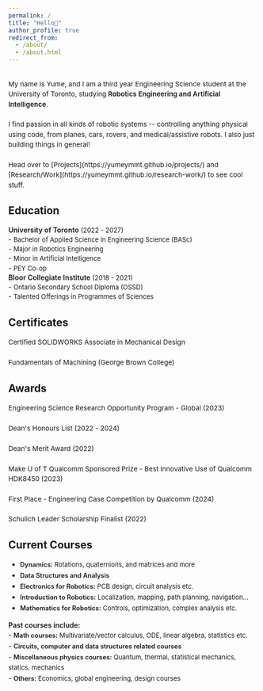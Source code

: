 ```yaml
---
permalink: /
title: "Hello👋"
author_profile: true
redirect_from: 
  - /about/
  - /about.html
---
```

<br>
<span style="line-height: 1.5; font-size: 0.97em">
  My name is Yume, and I am a third year Engineering Science student at the University of Toronto, studying <span style="font-weight: 570;">Robotics Engineering and Artificial Intelligence</span>. <br>
  <br>
  I find passion in all kinds of robotic systems -- controlling anything physical using code, from planes, cars, rovers, and medical/assistive robots. I also just building things in general!<br>
  <br>
  Head over to [Projects](https://yumeymmt.github.io/projects/) and [Research/Work](https://yumeymmt.github.io/research-work/) to see cool stuff.
</span>

<br>

Education
------
<div style="margin-bottom: 2px;">
  <span style="font-weight: 600;">University of Toronto</span><span style="font-size: 0.93em;"> (2022 - 2027)</span>
</div>
- <span style="font-size: 0.92em; line-height:1.5;">Bachelor of Applied Science in Engineering Science (BASc)</span><br>
- <span style="font-size: 0.92em; line-height:1.5;">Major in Robotics Engineering</span><br>
- <span style="font-size: 0.92em; line-height:1.5;">Minor in Artificial Intelligence</span><br>
- <span style="font-size: 0.92em; line-height:1.5; margin-bottom: 10px;">PEY Co-op</span>

<div style="margin-bottom: 2px;">
  <span style="font-weight: 600;">Bloor Collegiate Institute</span><span style="font-size: 0.93em;"> (2018 - 2021)</span>
</div>
- <span style="font-size: 0.92em; line-height:1.5;">Ontario Secondary School Diploma (OSSD)</span><br>
- <span style="font-size: 0.92em; line-height:1.5;">Talented Offerings in Programmes of Sciences</span><br>

<div style="margin-bottom: 5px;"></div>

Certificates
------
<span style="line-height: 1.5; font-size: 0.97em">
  Certified SOLIDWORKS Associate in Mechanical Design<br> 
  <br>
  Fundamentals of Machining (George Brown College)<br>
</span>

<div style="margin-bottom: 5px;"></div>

Awards
------
<span style="line-height: 1.5; font-size: 0.97em">
  Engineering Science Research Opportunity Program - Global (2023)<br> 
  <br>
  Dean's Honours List (2022 - 2024)<br>
  <br>
  Dean's Merit Award (2022)<br>
  <br>
  Make U of T Qualcomm Sponsored Prize - Best Innovative Use of Qualcomm HDK8450 (2023)<br>
  <br>
  First Place - Engineering Case Competition by Qualcomm (2024)<br>
  <br>
  Schulich Leader Scholarship Finalist (2022)
</span>

<div style="margin-bottom: 5px;"></div>

Current Courses
------
- <span style="font-size: 0.92em; line-height:1.7;"><span style="font-weight: 620;">Dynamics:</span> Rotations, quaternions, and matrices and more</span><br>
- <span style="font-size: 0.92em; line-height:1.7;"><span style="font-weight: 620;">Data Structures and Analysis</span></span><br>
- <span style="font-size: 0.92em; line-height:1.7;"><span style="font-weight: 620;">Electronics for Robotics:</span> PCB design, circuit analysis etc.</span><br>
- <span style="font-size: 0.92em; line-height:1.7;"><span style="font-weight: 620;">Introduction to Robotics:</span> Localization, mapping, path planning, navigation...</span><br>
- <span style="font-size: 0.92em; line-height:1.7;"><span style="font-weight: 620;">Mathematics for Robotics:</span> Controls, optimization, complex analysis etc.</span>


<div style="margin-bottom: 2px;">
  <span style="font-weight: 645;">Past courses include:</span><span style="font-size: 0.93em;"></span>
</div>
- <span style="font-size: 0.92em; line-height:1.7;"><span style="font-weight: 620;">Math courses:</span> Multivariate/vector calculus, ODE, linear algebra, statistics etc.</span><br>
- <span style="font-size: 0.92em; line-height:1.7;"><span style="font-weight: 620;">Circuits, computer and data structures related courses</span></span> <br>
- <span style="font-size: 0.92em; line-height:1.7;"><span style="font-weight: 620;">Miscellaneous physics courses:</span>  Quantum, thermal, statistical mechanics, statics, mechanics</span><br>
- <span style="font-size: 0.92em; line-height:1.7;"><span style="font-weight: 620;">Others:</span>  Economics, global engineering, design courses</span><br>
